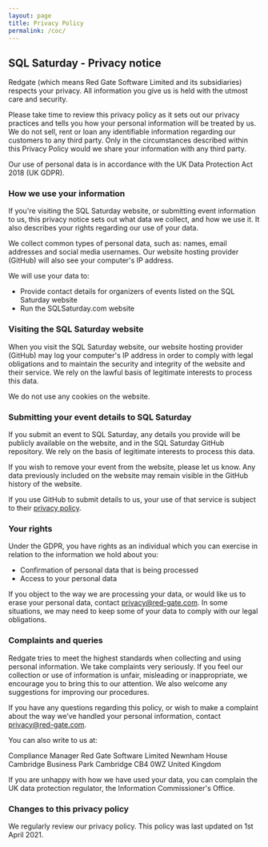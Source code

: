 ```yaml
---
layout: page
title: Privacy Policy
permalink: /coc/
---
```

## SQL Saturday - Privacy notice

Redgate (which means Red Gate Software Limited and its subsidiaries) respects your privacy. All information you give us is held with the utmost care and security.

Please take time to review this privacy policy as it sets out our privacy practices and tells you how your personal information will be treated by us. We do not sell, rent or loan any identifiable information regarding our customers to any third party. Only in the circumstances described within this Privacy Policy would we share your information with any third party.

Our use of personal data is in accordance with the UK Data Protection Act 2018 (UK GDPR).

### How we use your information

If you're visiting the SQL Saturday website, or submitting event information to us, this privacy notice sets out what data we collect, and how we use it. It also describes your rights regarding our use of your data.

We collect common types of personal data, such as: names, email addresses and social media usernames. Our website hosting provider (GitHub) will also see your computer's IP address.

We will use your data to:

- Provide contact details for organizers of events listed on the SQL Saturday website
- Run the SQLSaturday.com website

### Visiting the SQL Saturday website

When you visit the SQL Saturday website, our website hosting provider (GitHub) may log your computer's IP address in order to comply with legal obligations and to maintain the security and integrity of the website and their service. We rely on the lawful basis of legitimate interests to process this data.

We do not use any cookies on the website.

### Submitting your event details to SQL Saturday

If you submit an event to SQL Saturday, any details you provide will be publicly available on the website, and in the SQL Saturday GitHub repository. We rely on the basis of legitimate interests to process this data.

If you wish to remove your event from the website, please let us know. Any data previously included on the website may remain visible in the GitHub history of the website.

If you use GitHub to submit details to us, your use of that service is subject to their [privacy policy](https://docs.github.com/en/github/site-policy/github-privacy-statement).

### Your rights

Under the GDPR, you have rights as an individual which you can exercise in relation to the information we hold about you:

- Confirmation of personal data that is being processed
- Access to your personal data

If you object to the way we are processing your data, or would like us to erase your personal data, contact privacy@red-gate.com. In some situations, we may need to keep some of your data to comply with our legal obligations.

### Complaints and queries

Redgate tries to meet the highest standards when collecting and using personal information. We take complaints very seriously. If you feel our collection or use of information is unfair, misleading or inappropriate, we encourage you to bring this to our attention. We also welcome any suggestions for improving our procedures.

If you have any questions regarding this policy, or wish to make a complaint about the way we’ve handled your personal information, contact privacy@red-gate.com.

You can also write to us at:

Compliance Manager
Red Gate Software Limited
Newnham House
Cambridge Business Park
Cambridge
CB4 0WZ
United Kingdom

If you are unhappy with how we have used your data, you can complain the UK data protection regulator, the Information Commissioner's Office.

### Changes to this privacy policy

We regularly review our privacy policy. This policy was last updated on 1st April 2021.
